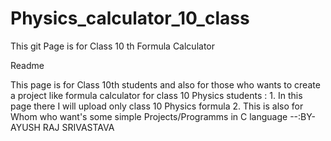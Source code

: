 # Physics_calculator_10_class
This git Page is for Class 10 th Formula Calculator


Readme

This page is for Class 10th students and also for those who wants to create a project like formula 
calculator for class 10 Physics students :
    1. In this page there I will upload only class 10 Physics formula
    2. This is also for Whom who want's some simple Projects/Programms in C language
                                                                --:BY-AYUSH RAJ SRIVASTAVA
                                                                     
